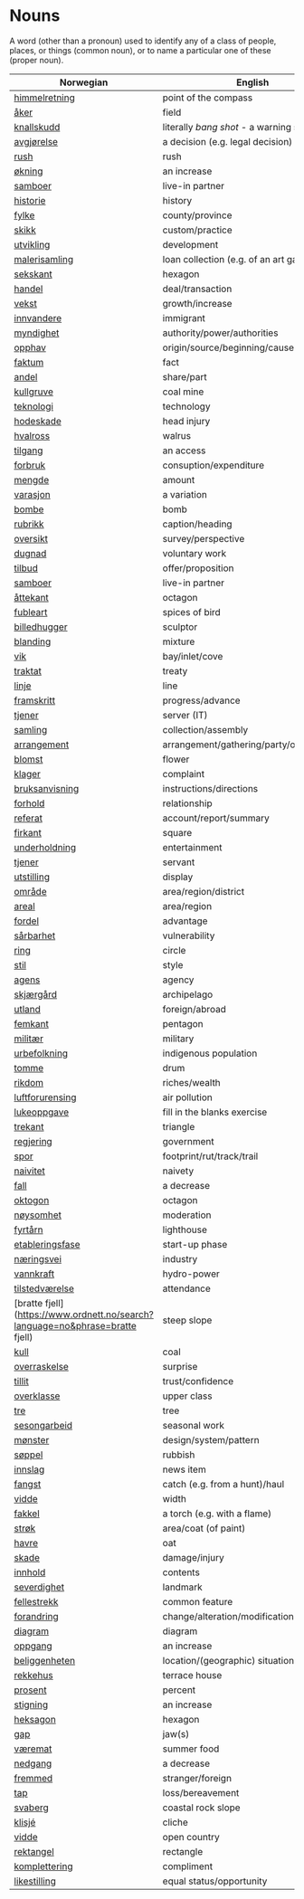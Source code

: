 # Nouns

A word (other than a pronoun) used to identify any of a class of people, places, or things (common noun), or to name a particular one of these (proper noun).

| Norwegian | English | Gender |
| --- | --- | --- |
| [himmelretning](https://www.ordnett.no/search?language=no&phrase=himmelretning) | point of the compass | m |
| [åker](https://www.ordnett.no/search?language=no&phrase=åker) | field | m |
| [knallskudd](https://www.ordnett.no/search?language=no&phrase=knallskudd) | literally _bang shot_ - a warning shot gun | i |
| [avgjørelse](https://www.ordnett.no/search?language=no&phrase=avgjørelse) | a decision (e.g. legal decision) | m |
| [rush](https://www.ordnett.no/search?language=no&phrase=rush) | rush | i |
| [økning](https://www.ordnett.no/search?language=no&phrase=økning) | an increase | m |
| [samboer](https://www.ordnett.no/search?language=no&phrase=samboer) | live-in partner | m |
| [historie](https://www.ordnett.no/search?language=no&phrase=historie) | history | m/f |
| [fylke](https://www.ordnett.no/search?language=no&phrase=fylke) | county/province | i |
| [skikk](https://www.ordnett.no/search?language=no&phrase=skikk) | custom/practice | m |
| [utvikling](https://www.ordnett.no/search?language=no&phrase=utvikling) | development | m |
| [malerisamling](https://www.ordnett.no/search?language=no&phrase=malerisamling) | loan collection (e.g. of an art gallery) | m |
| [sekskant](https://www.ordnett.no/search?language=no&phrase=sekskant) | hexagon | m |
| [handel](https://www.ordnett.no/search?language=no&phrase=handel) | deal/transaction | m |
| [vekst](https://www.ordnett.no/search?language=no&phrase=vekst) | growth/increase | m |
| [innvandere](https://www.ordnett.no/search?language=no&phrase=innvandere) | immigrant | m |
| [myndighet](https://www.ordnett.no/search?language=no&phrase=myndighet) | authority/power/authorities | m |
| [opphav](https://www.ordnett.no/search?language=no&phrase=opphav) | origin/source/beginning/cause | i |
| [faktum](https://www.ordnett.no/search?language=no&phrase=faktum) | fact | i |
| [andel](https://www.ordnett.no/search?language=no&phrase=andel) | share/part | m |
| [kullgruve](https://www.ordnett.no/search?language=no&phrase=kullgruve) | coal mine | m |
| [teknologi](https://www.ordnett.no/search?language=no&phrase=teknologi) | technology | m |
| [hodeskade](https://www.ordnett.no/search?language=no&phrase=hodeskade) | head injury | m |
| [hvalross](https://www.ordnett.no/search?language=no&phrase=hvalross) | walrus | m |
| [tilgang](https://www.ordnett.no/search?language=no&phrase=tilgang) | an access | i |
| [forbruk](https://www.ordnett.no/search?language=no&phrase=forbruk) | consuption/expenditure | i |
| [mengde](https://www.ordnett.no/search?language=no&phrase=mengde) | amount | m |
| [varasjon](https://www.ordnett.no/search?language=no&phrase=varasjon) | a variation | m |
| [bombe](https://www.ordnett.no/search?language=no&phrase=bombe) | bomb | m |
| [rubrikk](https://www.ordnett.no/search?language=no&phrase=rubrikk) | caption/heading | m |
| [oversikt](https://www.ordnett.no/search?language=no&phrase=oversikt) | survey/perspective | m |
| [dugnad](https://www.ordnett.no/search?language=no&phrase=dugnad) | voluntary work | m |
| [tilbud](https://www.ordnett.no/search?language=no&phrase=tilbud) | offer/proposition | i |
| [samboer](https://www.ordnett.no/search?language=no&phrase=samboer) | live-in partner | m |
| [åttekant](https://www.ordnett.no/search?language=no&phrase=åttekant) | octagon | m |
| [fubleart](https://www.ordnett.no/search?language=no&phrase=fubleart) | spices of bird | m/f |
| [billedhugger](https://www.ordnett.no/search?language=no&phrase=billedhugger) | sculptor | m |
| [blanding](https://www.ordnett.no/search?language=no&phrase=blanding) | mixture | m |
| [vik](https://www.ordnett.no/search?language=no&phrase=vik) | bay/inlet/cove | m |
| [traktat](https://www.ordnett.no/search?language=no&phrase=traktat) | treaty | m |
| [linje](https://www.ordnett.no/search?language=no&phrase=linje) | line | m |
| [framskritt](https://www.ordnett.no/search?language=no&phrase=framskritt) | progress/advance | i |
| [tjener](https://www.ordnett.no/search?language=no&phrase=tjener) | server (IT) | m |
| [samling](https://www.ordnett.no/search?language=no&phrase=samling) | collection/assembly | m |
| [arrangement](https://www.ordnett.no/search?language=no&phrase=arrangement) | arrangement/gathering/party/organisation | i |
| [blomst](https://www.ordnett.no/search?language=no&phrase=blomst) | flower | m |
| [klager](https://www.ordnett.no/search?language=no&phrase=klager) | complaint | m |
| [bruksanvisning](https://www.ordnett.no/search?language=no&phrase=bruksanvisning) | instructions/directions | m |
| [forhold](https://www.ordnett.no/search?language=no&phrase=forhold) | relationship | i |
| [referat](https://www.ordnett.no/search?language=no&phrase=referat) | account/report/summary | i |
| [firkant](https://www.ordnett.no/search?language=no&phrase=firkant) | square | m |
| [underholdning](https://www.ordnett.no/search?language=no&phrase=underholdning) | entertainment | m |
| [tjener](https://www.ordnett.no/search?language=no&phrase=tjener) | servant | m |
| [utstilling](https://www.ordnett.no/search?language=no&phrase=utstilling) | display | m |
| [område](https://www.ordnett.no/search?language=no&phrase=område) | area/region/district | i |
| [areal](https://www.ordnett.no/search?language=no&phrase=areal) | area/region | i |
| [fordel](https://www.ordnett.no/search?language=no&phrase=fordel) | advantage | m |
| [sårbarhet](https://www.ordnett.no/search?language=no&phrase=sårbarhet) | vulnerability | m |
| [ring](https://www.ordnett.no/search?language=no&phrase=ring) | circle | m |
| [stil](https://www.ordnett.no/search?language=no&phrase=stil) | style | m |
| [agens](https://www.ordnett.no/search?language=no&phrase=agens) | agency | m |
| [skjærgård](https://www.ordnett.no/search?language=no&phrase=skjærgård) | archipelago | m |
| [utland](https://www.ordnett.no/search?language=no&phrase=utland) | foreign/abroad | m |
| [femkant](https://www.ordnett.no/search?language=no&phrase=femkant) | pentagon | m |
| [militær](https://www.ordnett.no/search?language=no&phrase=militær) | military | m |
| [urbefolkning](https://www.ordnett.no/search?language=no&phrase=urbefolkning) | indigenous population | m |
| [tomme](https://www.ordnett.no/search?language=no&phrase=tomme) | drum | m |
| [rikdom](https://www.ordnett.no/search?language=no&phrase=rikdom) | riches/wealth | m |
| [luftforurensing](https://www.ordnett.no/search?language=no&phrase=luftforurensing) | air pollution | m |
| [lukeoppgave](https://www.ordnett.no/search?language=no&phrase=lukeoppgave) | fill in the blanks exercise | m |
| [trekant](https://www.ordnett.no/search?language=no&phrase=trekant) | triangle | m |
| [regjering](https://www.ordnett.no/search?language=no&phrase=regjering) | government | m |
| [spor](https://www.ordnett.no/search?language=no&phrase=spor) | footprint/rut/track/trail | i |
| [naivitet](https://www.ordnett.no/search?language=no&phrase=naivitet) | naivety | m |
| [fall](https://www.ordnett.no/search?language=no&phrase=fall) | a decrease | i |
| [oktogon](https://www.ordnett.no/search?language=no&phrase=oktogon) | octagon | m |
| [nøysomhet](https://www.ordnett.no/search?language=no&phrase=nøysomhet) | moderation | m |
| [fyrtårn](https://www.ordnett.no/search?language=no&phrase=fyrtårn) | lighthouse | i |
| [etableringsfase](https://www.ordnett.no/search?language=no&phrase=etableringsfase) | start-up phase | m |
| [næringsvei](https://www.ordnett.no/search?language=no&phrase=næringsvei) | industry | m |
| [vannkraft](https://www.ordnett.no/search?language=no&phrase=vannkraft) | hydro-power | m |
| [tilstedværelse](https://www.ordnett.no/search?language=no&phrase=tilstedværelse) | attendance | i |
| [bratte fjell](https://www.ordnett.no/search?language=no&phrase=bratte fjell) | steep slope | m |
| [kull](https://www.ordnett.no/search?language=no&phrase=kull) | coal | i |
| [overraskelse](https://www.ordnett.no/search?language=no&phrase=overraskelse) | surprise | m |
| [tillit](https://www.ordnett.no/search?language=no&phrase=tillit) | trust/confidence | m |
| [overklasse](https://www.ordnett.no/search?language=no&phrase=overklasse) | upper class | m |
| [tre](https://www.ordnett.no/search?language=no&phrase=tre) | tree | i |
| [sesongarbeid](https://www.ordnett.no/search?language=no&phrase=sesongarbeid) | seasonal work | i |
| [mønster](https://www.ordnett.no/search?language=no&phrase=mønster) | design/system/pattern | i |
| [søppel](https://www.ordnett.no/search?language=no&phrase=søppel) | rubbish | i |
| [innslag](https://www.ordnett.no/search?language=no&phrase=innslag) | news item | i |
| [fangst](https://www.ordnett.no/search?language=no&phrase=fangst) | catch (e.g. from a hunt)/haul | m |
| [vidde](https://www.ordnett.no/search?language=no&phrase=vidde) | width | m/f |
| [fakkel](https://www.ordnett.no/search?language=no&phrase=fakkel) | a torch (e.g. with a flame) | m |
| [strøk](https://www.ordnett.no/search?language=no&phrase=strøk) | area/coat (of paint) | i |
| [havre](https://www.ordnett.no/search?language=no&phrase=havre) | oat | m |
| [skade](https://www.ordnett.no/search?language=no&phrase=skade) | damage/injury | m |
| [innhold](https://www.ordnett.no/search?language=no&phrase=innhold) | contents | i |
| [severdighet](https://www.ordnett.no/search?language=no&phrase=severdighet) | landmark | m |
| [fellestrekk](https://www.ordnett.no/search?language=no&phrase=fellestrekk) | common feature | i |
| [forandring](https://www.ordnett.no/search?language=no&phrase=forandring) | change/alteration/modification | m |
| [diagram](https://www.ordnett.no/search?language=no&phrase=diagram) | diagram | i |
| [oppgang](https://www.ordnett.no/search?language=no&phrase=oppgang) | an increase | m |
| [beliggenheten](https://www.ordnett.no/search?language=no&phrase=beliggenheten) | location/(geographic) situation | m/f |
| [rekkehus](https://www.ordnett.no/search?language=no&phrase=rekkehus) | terrace house | i |
| [prosent](https://www.ordnett.no/search?language=no&phrase=prosent) | percent | m |
| [stigning](https://www.ordnett.no/search?language=no&phrase=stigning) | an increase | m |
| [heksagon](https://www.ordnett.no/search?language=no&phrase=heksagon) | hexagon | m |
| [gap](https://www.ordnett.no/search?language=no&phrase=gap) | jaw(s) | m |
| [væremat](https://www.ordnett.no/search?language=no&phrase=væremat) | summer food | m |
| [nedgang](https://www.ordnett.no/search?language=no&phrase=nedgang) | a decrease | m |
| [fremmed](https://www.ordnett.no/search?language=no&phrase=fremmed) | stranger/foreign | m |
| [tap](https://www.ordnett.no/search?language=no&phrase=tap) | loss/bereavement | i |
| [svaberg](https://www.ordnett.no/search?language=no&phrase=svaberg) | coastal rock slope | i |
| [klisjé](https://www.ordnett.no/search?language=no&phrase=klisjé) | cliche | m |
| [vidde](https://www.ordnett.no/search?language=no&phrase=vidde) | open country | m |
| [rektangel](https://www.ordnett.no/search?language=no&phrase=rektangel) | rectangle | i |
| [komplettering](https://www.ordnett.no/search?language=no&phrase=komplettering) | compliment | m |
| [likestilling](https://www.ordnett.no/search?language=no&phrase=likestilling) | equal status/opportunity | m |

